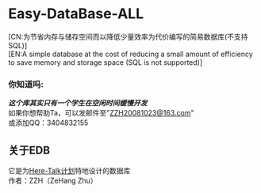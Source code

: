 # Easy-DataBase-ALL
[CN:为节省内存与储存空间而以降低少量效率为代价编写的简易数据库(不支持SQL)]  
[EN:A simple database at the cost of reducing a small amount of efficiency to save memory and storage space (SQL is not supported)]
### 你知道吗:
***这个库其实只有一个学生在空闲时间缓慢开发***  
如果你想帮助Ta，可以发邮件至"ZZH20081023@163.com"  
或添加QQ：3404832155
## 关于EDB
它是为[Here-Talk计划](https://github.com/ZeHangZhu/Here-Talk-release)特地设计的数据库  
作者：ZZH（ZeHang Zhu）
